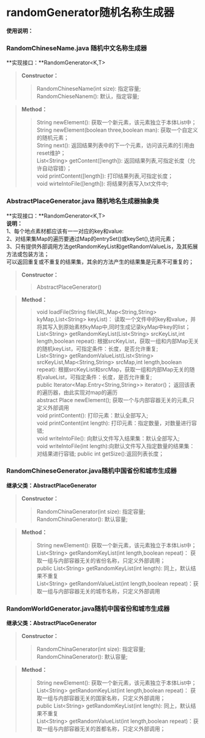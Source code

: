 # randomGenerator随机名称生成器   
 
**使用说明：**  


### RandomChineseName.java 随机中文名称生成器
**实现接口：**RandomGenerator\<K,T>

>**Constructor：**  
>>RandomChineseName(int size):	指定容量;    
>>RandomChieseNanem():	默认，指定容量;  

>**Method：**  
>>String newElement():	获取一个新元素，该元素独立于本体List中；  
>>String newElement(boolean three,boolean man):		获取一个自定义的随机元素；  
>>String next():	返回结果列表中的下一个元素，访问该元素的引用由reset维护；  
>>List\<String> getContent([length]):	返回结果列表,可指定长度（允许自动容错）；  
>>void printContent([length]):	打印结果列表,可指定长度；  
>>void wirteIntoFile([length]):		将结果列表写入txt文件中;  


### AbstractPlaceGenerator.java 随机地名生成器抽象类
**实现接口：**RandomGenerator\<K,T>  
**说明：**  
1、每个地点素材都应该有一一对应的key和value:  
2、对结果集Map的遍历要通过Map的entrySet()或keySet(),访问元素；  
3、只有提供外部调用方法getRandomKeyList和getRandomValueLis，及其拓展方法或包装方法；  
可以返回重复或不重复的结果集，其余的方法产生的结果集是元素不可重复的；  

>**Constructor：**  
>>AbstractPlaceGenerator() 

>**Method：**  
>>void loadFile(String fileURL,Map\<String,String> kyMap,List\<String> keyList)： 读取一个文件中的key和value，并将其写入到原始素材kyMap中,同时生成记录kyMap中key的list；    
>>List\<String> getRandomKeyList(List\<String> srcKeyList,int length,boolean repeat): 根据srcKeyList，获取一组和内部Map无关的随机keyList，可指定条件：长度，是否允许重复;    
>>List\<String> getRandomValueList(List\<String> srcKeyList,Map\<String,String> srcMap,int length,boolean repeat): 根据srcKeyList和srcMap，获取一组和内部Map无关的随机valueList，可指定条件：长度，是否允许重复;  
>>public Iterator\<Map.Entry\<String,String>> iterator()；  返回该表的遍历器，由此实现对map的遍历  
>>abstract Place newElement();  获取一个与内部容器无关的元素,只定义外部调用  
>>void printContent(): 打印元素：默认全部写入;  
>>void printContent(int length): 打印元素：指定数量，对数量进行容错;  
>>void writeIntoFile(): 向默认文件写入结果集：默认全部写入;  
>>void writeIntoFile(int length):向默认文件写入指定数量的结果集：对结果进行容错; 
>>public int getSize():返回列表长度；  




### RandomChineseGenerator.java随机中国省份和城市生成器  
**继承父类：AbstractPlaceGenerator**
>**Constructor：**  
>>RandomChinaGenerator(int size):	指定容量;    
>>RandomChinaGenerator():	默认容量;  

>**Method：**  
>>String newElement():	获取一个新元素，该元素独立于本体List中；  
>>List\<String> getRandomKeyList(int length,boolean repeat)：   获取一组与内部容器无关的省份名称，只定义外部调用；  
>>public List\<String> getRandomKeyList(int length): 同上，默认结果不重复  
>>List\<String> getRandomValueList(int length,boolean repeat)：获取一组与内部容器无关的城市名称，只定义外部调用  


### RandomWorldGenerator.java随机中国省份和城市生成器  
**继承父类：AbstractPlaceGenerator**
>**Constructor：**  
>>RandomChinaGenerator(int size):	指定容量;      
>>RandomChinaGenerator():	默认容量;  

>**Method：**  
>>String newElement():	获取一个新元素，该元素独立于本体List中；  
>>List\<String> getRandomKeyList(int length,boolean repeat)：   获取一组与内部容器无关的国家名称，只定义外部调用；  
>>public List\<String> getRandomKeyList(int length): 同上，默认结果不重复  
>>List\<String> getRandomValueList(int length,boolean repeat)：获取一组与内部容器无关的首都名称，只定义外部调用；  



